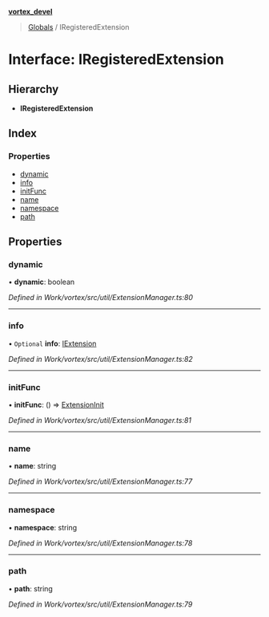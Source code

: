 **[vortex_devel](../README.md)**

> [Globals](../globals.md) / IRegisteredExtension

# Interface: IRegisteredExtension

## Hierarchy

* **IRegisteredExtension**

## Index

### Properties

* [dynamic](iregisteredextension.md#dynamic)
* [info](iregisteredextension.md#info)
* [initFunc](iregisteredextension.md#initfunc)
* [name](iregisteredextension.md#name)
* [namespace](iregisteredextension.md#namespace)
* [path](iregisteredextension.md#path)

## Properties

### dynamic

•  **dynamic**: boolean

*Defined in Work/vortex/src/util/ExtensionManager.ts:80*

___

### info

• `Optional` **info**: [IExtension](iextension.md)

*Defined in Work/vortex/src/util/ExtensionManager.ts:82*

___

### initFunc

•  **initFunc**: () => [ExtensionInit](../globals.md#extensioninit)

*Defined in Work/vortex/src/util/ExtensionManager.ts:81*

___

### name

•  **name**: string

*Defined in Work/vortex/src/util/ExtensionManager.ts:77*

___

### namespace

•  **namespace**: string

*Defined in Work/vortex/src/util/ExtensionManager.ts:78*

___

### path

•  **path**: string

*Defined in Work/vortex/src/util/ExtensionManager.ts:79*
